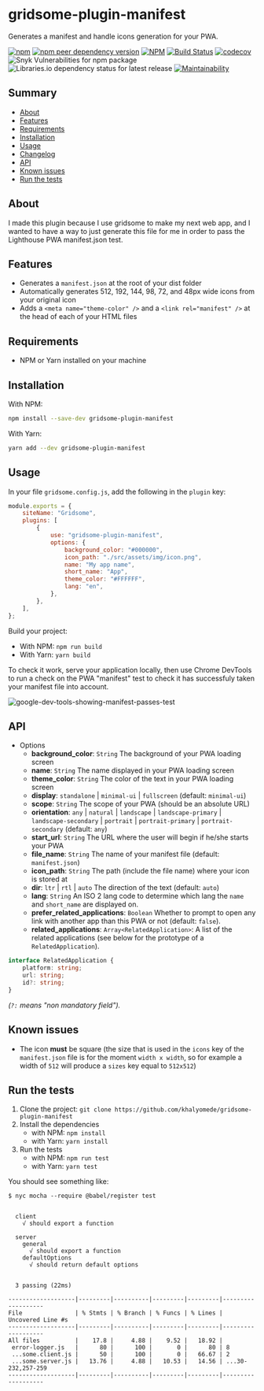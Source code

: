 # gridsome-plugin-manifest

Generates a manifest and handle icons generation for your PWA.

[![npm](https://img.shields.io/npm/v/gridsome-plugin-manifest)](https://www.npmjs.com/package/gridsome-plugin-manifest) [![npm peer dependency version](https://img.shields.io/npm/dependency-version/gridsome-plugin-manifest/peer/gridsome)](https://www.npmjs.com/package/gridsome) [![NPM](https://img.shields.io/npm/l/gridsome-plugin-manifest)](https://github.com/khalyomede/gridsome-plugin-manifest/blob/master/LICENSE) [![Build Status](https://travis-ci.com/khalyomede/gridsome-plugin-manifest.svg?branch=master)](https://travis-ci.com/khalyomede/gridsome-plugin-manifest) [![codecov](https://codecov.io/gh/khalyomede/gridsome-plugin-manifest/branch/master/graph/badge.svg)](https://codecov.io/gh/khalyomede/gridsome-plugin-manifest) ![Snyk Vulnerabilities for npm package](https://img.shields.io/snyk/vulnerabilities/npm/gridsome-plugin-manifest) ![Libraries.io dependency status for latest release](https://img.shields.io/librariesio/release/npm/gridsome-plugin-manifest) [![Maintainability](https://api.codeclimate.com/v1/badges/493c9113d81d8444ad82/maintainability)](https://codeclimate.com/github/khalyomede/gridsome-plugin-manifest/maintainability)

## Summary

-   [About](#about)
-   [Features](#features)
-   [Requirements](#requirements)
-   [Installation](#installation)
-   [Usage](#usage)
-   [Changelog](CHANGELOG.md)
-   [API](#api)
-   [Known issues](#known-issues)
-   [Run the tests](#run-the-tests)

## About

I made this plugin because I use gridsome to make my next web app, and I wanted to have a way to just generate this file for me in order to pass the Lighthouse PWA manifest.json test.

## Features

-   Generates a `manifest.json` at the root of your dist folder
-   Automatically generates 512, 192, 144, 98, 72, and 48px wide icons from your original icon
-   Adds a `<meta name="theme-color" />` and a `<link rel="manifest" />` at the head of each of your HTML files

## Requirements

-   NPM or Yarn installed on your machine

## Installation

With NPM:

```bash
npm install --save-dev gridsome-plugin-manifest
```

With Yarn:

```bash
yarn add --dev gridsome-plugin-manifest
```

## Usage

In your file `gridsome.config.js`, add the following in the `plugin` key:

```javascript
module.exports = {
	siteName: "Gridsome",
	plugins: [
		{
			use: "gridsome-plugin-manifest",
			options: {
				background_color: "#000000",
				icon_path: "./src/assets/img/icon.png",
				name: "My app name",
				short_name: "App",
				theme_color: "#FFFFFF",
				lang: "en",
			},
		},
	],
};
```

Build your project:

-   With NPM: `npm run build`
-   With Yarn: `yarn build`

To check it work, serve your application locally, then use Chrome DevTools to run a check on the PWA "manifest" test to check it has successfuly taken your manifest file into account.

![google-dev-tools-showing-manifest-passes-test](https://user-images.githubusercontent.com/15908747/71518859-2dc07280-28b5-11ea-8713-600a6bd542f2.png)

## API

-   Options
    -   **background_color**: `String` The background of your PWA loading screen
    -   **name**: `String` The name displayed in your PWA loading screen
    -   **theme_color**: `String` The color of the text in your PWA loading screen
    -   **display**: `standalone` | `minimal-ui` | `fullscreen` (default: `minimal-ui`)
    -   **scope**: `String` The scope of your PWA (should be an absolute URL)
    -   **orientation**: `any` | `natural` | `landscape` | `landscape-primary` | `landscape-secondary` | `portrait` | `portrait-primary` | `portrait-secondary` (default: `any`)
    -   **start_url**: `String` The URL where the user will begin if he/she starts your PWA
    -   **file_name**: `String` The name of your manifest file (default: `manifest.json`)
    -   **icon_path**: `String` The path (include the file name) where your icon is stored at
    -   **dir**: `ltr` | `rtl` | `auto` The direction of the text (default: `auto`)
    -   **lang**: `String` An ISO 2 lang code to determine which lang the `name` and `short_name` are displayed on.
    -   **prefer_related_applications**: `Boolean` Whether to prompt to open any link with another app than this PWA or not (default: `false`).
    -   **related_applications**: `Array<RelatedApplication>`: A list of the related applications (see below for the prototype of a `RelatedApplication`).

```typescript
interface RelatedApplication {
	platform: string;
	url: string;
	id?: string;
}
```

_(`?:` means "non mandatory field")._

## Known issues

-   The icon **must** be square (the size that is used in the `icons` key of the `manifest.json` file is for the moment `width x width`, so for example a width of `512` will produce a `sizes` key equal to `512x512`)

## Run the tests

1. Clone the project: `git clone https://github.com/khalyomede/gridsome-plugin-manifest`
2. Install the dependencies
    - with NPM: `npm install`
    - with Yarn: `yarn install`
3. Run the tests
    - with NPM: `npm run test`
    - with Yarn: `yarn test`

You should see something like:

```
$ nyc mocha --require @babel/register test


  client
    √ should export a function

  server
    general
      √ should export a function
    defaultOptions
      √ should return default options


  3 passing (22ms)

-------------------|---------|----------|---------|---------|-------------------
File               | % Stmts | % Branch | % Funcs | % Lines | Uncovered Line #s
-------------------|---------|----------|---------|---------|-------------------
All files          |    17.8 |     4.88 |    9.52 |   18.92 |
 error-logger.js   |      80 |      100 |       0 |      80 | 8
 ...some.client.js |      50 |      100 |       0 |   66.67 | 2
 ...some.server.js |   13.76 |     4.88 |   10.53 |   14.56 | ...30-232,257-259
-------------------|---------|----------|---------|---------|-------------------
```
